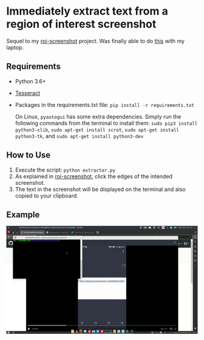 # Immediately extract text from a region of interest screenshot

Sequel to my [roi-screenshot](https://github.com/oluminous/roi-screenshot) project. Was finally able to do [this](https://twitter.com/_Olums/status/1066411959950692353) with my laptop. 

## Requirements
  - Python 3.6+
  - [Tesseract](https://github.com/tesseract-ocr/tesseract/wiki)
  - Packages in the requirements.txt file: ```pip install -r requirements.txt```
  
    On Linux, ```pyautogui``` has some extra dependencies. Simply run the following commands from the terminal to install them:
    ```sudo pip3 install python3-xlib```, 
    ```sudo apt-get install scrot```, 
    ```sudo apt-get install python3-tk```, and 
    ```sudo apt-get install python3-dev``` 
  
## How to Use
  1. Execute the script: ```python extractor.py```
  2. As explained in [roi-screenshot](https://github.com/oluminous/roi-screenshot), click the edges of the intended screenshot.
  3. The text in the screenshot will be displayed on the terminal and also copied to your clipboard.

## Example
![](usage.gif)

 

